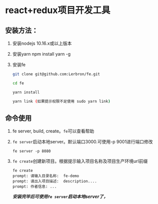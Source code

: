 # react+redux项目开发工具

## 安装方法：

1. 安装nodejs 10.16.x或以上版本

2. 安装yarn
  npm install yarn -g

3. 安装fe

	~~~bash
	git clone git@github.com:Lerbron/fe.git

	cd fe

	yarn install

	yarn link (如果提示权限不足使用 sudo yarn link)
	~~~


## 命令使用

1. fe server, build, create。```fe```可以查看帮助

2. ```fe server```启动本地server。默认端口3000.可使用-p 9001进行端口修改

	~~~
	fe server -p 8080
	~~~

3. ```fe create```创建新项目。根据提示输入项目名称及项目生产环境url前缀

	~~~
	fe create
	prompt: 请输入目录名称:  fe-demo
	prompt: 请出入项目描述:  description....
	prompt: 作者信息: ...
	~~~


	***安装完毕后可使用```fe server```启动本地server了，***
